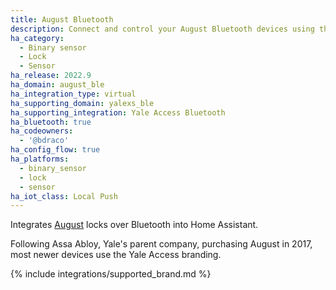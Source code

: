 ```yaml
---
title: August Bluetooth
description: Connect and control your August Bluetooth devices using the Yale Access Bluetooth integration
ha_category:
  - Binary sensor
  - Lock
  - Sensor
ha_release: 2022.9
ha_domain: august_ble
ha_integration_type: virtual
ha_supporting_domain: yalexs_ble
ha_supporting_integration: Yale Access Bluetooth
ha_bluetooth: true
ha_codeowners:
  - '@bdraco'
ha_config_flow: true
ha_platforms:
  - binary_sensor
  - lock
  - sensor
ha_iot_class: Local Push
---
```


Integrates [August](https://august.com/) locks over Bluetooth into Home Assistant.

Following Assa Abloy, Yale's parent company, purchasing August in 2017, most newer devices use the Yale Access branding.

{% include integrations/supported_brand.md %}
